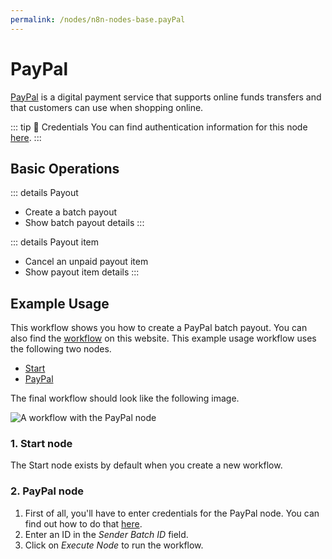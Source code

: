 ```yaml
---
permalink: /nodes/n8n-nodes-base.payPal
---
```


# PayPal

[PayPal](https://paypal.com) is a digital payment service that supports online funds transfers and that customers can use when shopping online.

::: tip 🔑 Credentials
You can find authentication information for this node [here](../../../credentials/PayPal/README.md).
:::

## Basic Operations

::: details Payout
- Create a batch payout
- Show batch payout details
:::

::: details Payout item
- Cancel an unpaid payout item
- Show payout item details
:::

## Example Usage

This workflow shows you how to create a PayPal batch payout. You can also find the [workflow](https://n8n.io/workflows/438) on this website. This example usage workflow uses the following two nodes.
- [Start](../../core-nodes/Start)
- [PayPal]()

The final workflow should look like the following image.

![A workflow with the PayPal node](./workflow.png)

### 1. Start node

The Start node exists by default when you create a new workflow.

### 2. PayPal node

1. First of all, you'll have to enter credentials for the PayPal node. You can find out how to do that [here](../../../credentials/PayPal/).
2. Enter an ID in the *Sender Batch ID* field.
3. Click on *Execute Node* to run the workflow.
